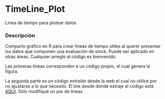 # TimeLine_Plot
 Linea de tiempo para plotear datos


### Descripción

Comparto gráfico en R para crear líneas de tiempo útiles al querer presentar los datos que componen una evaluación de stock. Puede ser aplicado en otras áreas. 
Cualquier arreglo al código es bienvenido.

Las primeras lineas corresponden a un código propio, el cual genera la figura.

La segunda parte es un código extraído desde la web el cual no utilice por no ajustarse a lo que necesito. El link desde donde extraje el código está [AQUI](https://stackoverflow.com/questions/44265512/creating-a-timeline-in-r/44861241). Sólo modifiqué un par de líneas
